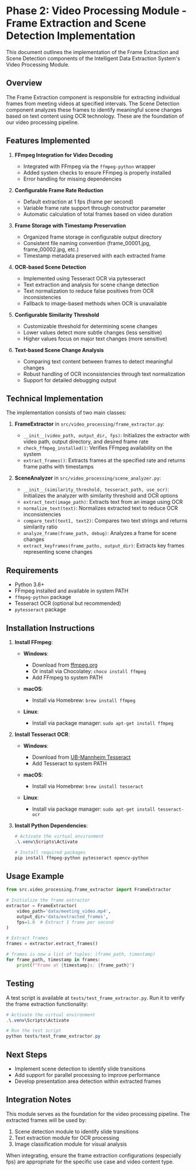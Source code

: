 
# Phase 2: Video Processing Module - Frame Extraction and Scene Detection Implementation

This document outlines the implementation of the Frame Extraction and Scene Detection components of the Intelligent Data Extraction System's Video Processing Module.

## Overview

The Frame Extraction component is responsible for extracting individual frames from meeting videos at specified intervals. The Scene Detection component analyzes these frames to identify meaningful scene changes based on text content using OCR technology. These are the foundation of our video processing pipeline.

## Features Implemented

1. **FFmpeg Integration for Video Decoding**
   - Integrated with FFmpeg via the `ffmpeg-python` wrapper
   - Added system checks to ensure FFmpeg is properly installed
   - Error handling for missing dependencies

2. **Configurable Frame Rate Reduction**
   - Default extraction at 1 fps (frame per second)
   - Variable frame rate support through constructor parameter
   - Automatic calculation of total frames based on video duration

3. **Frame Storage with Timestamp Preservation**
   - Organized frame storage in configurable output directory
   - Consistent file naming convention (frame_00001.jpg, frame_00002.jpg, etc.)
   - Timestamp metadata preserved with each extracted frame

4. **OCR-based Scene Detection**
   - Implemented using Tesseract OCR via pytesseract
   - Text extraction and analysis for scene change detection
   - Text normalization to reduce false positives from OCR inconsistencies
   - Fallback to image-based methods when OCR is unavailable

5. **Configurable Similarity Threshold**
   - Customizable threshold for determining scene changes
   - Lower values detect more subtle changes (less sensitive)
   - Higher values focus on major text changes (more sensitive)

6. **Text-based Scene Change Analysis**
   - Comparing text content between frames to detect meaningful changes
   - Robust handling of OCR inconsistencies through text normalization
   - Support for detailed debugging output

## Technical Implementation

The implementation consists of two main classes:

1. **FrameExtractor** in `src/video_processing/frame_extractor.py`:
   - `__init__(video_path, output_dir, fps)`: Initializes the extractor with video path, output directory, and desired frame rate
   - `check_ffmpeg_installed()`: Verifies FFmpeg availability on the system
   - `extract_frames()`: Extracts frames at the specified rate and returns frame paths with timestamps

2. **SceneAnalyzer** in `src/video_processing/scene_analyzer.py`:
   - `__init__(similarity_threshold, tesseract_path, use_ocr)`: Initializes the analyzer with similarity threshold and OCR options
   - `extract_text(image_path)`: Extracts text from an image using OCR
   - `normalize_text(text)`: Normalizes extracted text to reduce OCR inconsistencies
   - `compare_text(text1, text2)`: Compares two text strings and returns similarity ratio
   - `analyze_frame(frame_path, debug)`: Analyzes a frame for scene changes
   - `extract_keyframes(frame_paths, output_dir)`: Extracts key frames representing scene changes

## Requirements

- Python 3.6+
- FFmpeg installed and available in system PATH
- `ffmpeg-python` package
- Tesseract OCR (optional but recommended)
- `pytesseract` package

## Installation Instructions

1. **Install FFmpeg**:
   - **Windows**: 
     - Download from [ffmpeg.org](https://ffmpeg.org/download.html)
     - Or install via Chocolatey: `choco install ffmpeg`
     - Add FFmpeg to system PATH

   - **macOS**:
     - Install via Homebrew: `brew install ffmpeg`

   - **Linux**:
     - Install via package manager: `sudo apt-get install ffmpeg`

2. **Install Tesseract OCR**:
   - **Windows**:
     - Download from [UB-Mannheim Tesseract](https://github.com/UB-Mannheim/tesseract/wiki)
     - Add Tesseract to system PATH
   
   - **macOS**:
     - Install via Homebrew: `brew install tesseract`
   
   - **Linux**:
     - Install via package manager: `sudo apt-get install tesseract-ocr`

3. **Install Python Dependencies**:
   ```powershell
   # Activate the virtual environment
   .\.venv\Scripts\Activate
   
   # Install required packages
   pip install ffmpeg-python pytesseract opencv-python
   ```

## Usage Example

```python
from src.video_processing.frame_extractor import FrameExtractor

# Initialize the frame extractor
extractor = FrameExtractor(
    video_path='data/meeting_video.mp4',
    output_dir='data/extracted_frames',
    fps=1.0  # Extract 1 frame per second
)

# Extract frames
frames = extractor.extract_frames()

# frames is now a list of tuples: (frame_path, timestamp)
for frame_path, timestamp in frames:
    print(f"Frame at {timestamp}s: {frame_path}")
```

## Testing

A test script is available at `tests/test_frame_extractor.py`. Run it to verify the frame extraction functionality:

```powershell
# Activate the virtual environment
.\.venv\Scripts\Activate

# Run the test script
python tests/test_frame_extractor.py
```

## Next Steps

- Implement scene detection to identify slide transitions
- Add support for parallel processing to improve performance
- Develop presentation area detection within extracted frames

## Integration Notes

This module serves as the foundation for the video processing pipeline. The extracted frames will be used by:

1. Scene detection module to identify slide transitions
2. Text extraction module for OCR processing
3. Image classification module for visual analysis

When integrating, ensure the frame extraction configurations (especially fps) are appropriate for the specific use case and video content type.